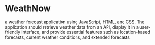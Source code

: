 # WeathNow
a weather forecast application using JavaScript, HTML, and CSS. The application should retrieve weather data from an API, display it in a user-friendly interface, and provide essential features such as location-based forecasts, current weather conditions, and extended forecasts
